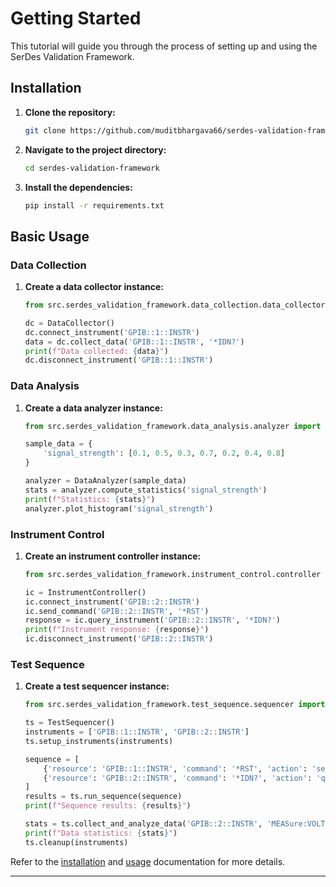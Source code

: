 # Getting Started

This tutorial will guide you through the process of setting up and using the SerDes Validation Framework.

## Installation

1. **Clone the repository:**

    ```bash
    git clone https://github.com/muditbhargava66/serdes-validation-framework.git
    ```

2. **Navigate to the project directory:**

    ```bash
    cd serdes-validation-framework
    ```

3. **Install the dependencies:**

    ```bash
    pip install -r requirements.txt
    ```

## Basic Usage

### Data Collection

1. **Create a data collector instance:**

    ```python
    from src.serdes_validation_framework.data_collection.data_collector import DataCollector

    dc = DataCollector()
    dc.connect_instrument('GPIB::1::INSTR')
    data = dc.collect_data('GPIB::1::INSTR', '*IDN?')
    print(f"Data collected: {data}")
    dc.disconnect_instrument('GPIB::1::INSTR')
    ```

### Data Analysis

1. **Create a data analyzer instance:**

    ```python
    from src.serdes_validation_framework.data_analysis.analyzer import DataAnalyzer

    sample_data = {
        'signal_strength': [0.1, 0.5, 0.3, 0.7, 0.2, 0.4, 0.8]
    }

    analyzer = DataAnalyzer(sample_data)
    stats = analyzer.compute_statistics('signal_strength')
    print(f"Statistics: {stats}")
    analyzer.plot_histogram('signal_strength')
    ```

### Instrument Control

1. **Create an instrument controller instance:**

    ```python
    from src.serdes_validation_framework.instrument_control.controller import InstrumentController

    ic = InstrumentController()
    ic.connect_instrument('GPIB::2::INSTR')
    ic.send_command('GPIB::2::INSTR', '*RST')
    response = ic.query_instrument('GPIB::2::INSTR', '*IDN?')
    print(f"Instrument response: {response}")
    ic.disconnect_instrument('GPIB::2::INSTR')
    ```

### Test Sequence

1. **Create a test sequencer instance:**

    ```python
    from src.serdes_validation_framework.test_sequence.sequencer import TestSequencer

    ts = TestSequencer()
    instruments = ['GPIB::1::INSTR', 'GPIB::2::INSTR']
    ts.setup_instruments(instruments)

    sequence = [
        {'resource': 'GPIB::1::INSTR', 'command': '*RST', 'action': 'send'},
        {'resource': 'GPIB::2::INSTR', 'command': '*IDN?', 'action': 'query'}
    ]
    results = ts.run_sequence(sequence)
    print(f"Sequence results: {results}")

    stats = ts.collect_and_analyze_data('GPIB::2::INSTR', 'MEASure:VOLTage:DC?', 'voltage')
    print(f"Data statistics: {stats}")
    ts.cleanup(instruments)
    ```

Refer to the [installation](../INSTALL.md) and [usage](../USAGE.md) documentation for more details.

---